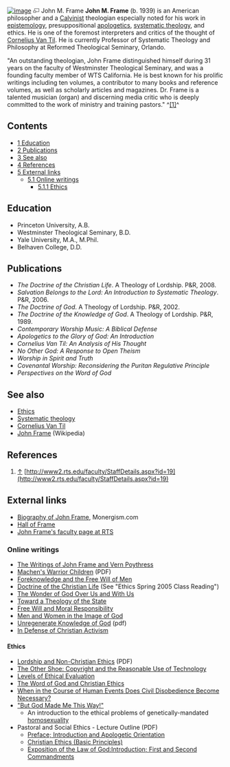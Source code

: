 [![image](images/thumb/2/21/Johnframe.jpg/180px-Johnframe.jpg)](http://www.theopedia.com/File:Johnframe.jpg)
[![image](data:image/png;base64,iVBORw0KGgoAAAANSUhEUgAAAA8AAAALCAAAAACFLIiAAAAAAnRSTlMA/1uRIrUAAABPSURBVAjXY/j///+5vXDwjAHIr26ZAgXZe8H8a/+hoIcw/9nevdVL9+79DuPvzQYZFPUezu8BMZLXgkExnD8HAu6hqv//n+HZVjD4DuUDAKlChD3fj6aPAAAAAElFTkSuQmCC)](http://www.theopedia.com/File:Johnframe.jpg "Enlarge")
John M. Frame
**John M. Frame** (b. 1939) is an American philosopher and a
[Calvinist](Calvinism "Calvinism") theologian especially noted for
his work in [epistemology](Epistemology "Epistemology"),
presuppositional [apologetics](Apologetics "Apologetics"),
[systematic theology](Systematic_theology "Systematic theology"),
and ethics. He is one of the foremost interpreters and critics of
the thought of
[Cornelius Van Til](Cornelius_Van_Til "Cornelius Van Til"). He is
currently Professor of Systematic Theology and Philosophy at
Reformed Theological Seminary, Orlando.

"An outstanding theologian, John Frame distinguished himself during
31 years on the faculty of Westminster Theological Seminary, and
was a founding faculty member of WTS California. He is best known
for his prolific writings including ten volumes, a contributor to
many books and reference volumes, as well as scholarly articles and
magazines. Dr. Frame is a talented musician (organ) and discerning
media critic who is deeply committed to the work of ministry and
training pastors." ^[[1]](#note-0)^

## Contents

-   [1 Education](#Education)
-   [2 Publications](#Publications)
-   [3 See also](#See_also)
-   [4 References](#References)
-   [5 External links](#External_links)
    -   [5.1 Online writings](#Online_writings)
        -   [5.1.1 Ethics](#Ethics)



## Education

-   Princeton University, A.B.
-   Westminster Theological Seminary, B.D.
-   Yale University, M.A., M.Phil.
-   Belhaven College, D.D.

## Publications

-   *The Doctrine of the Christian Life*. A Theology of Lordship.
    P&R, 2008.
-   *Salvation Belongs to the Lord: An Introduction to Systematic Theology*.
    P&R, 2006.
-   *The Doctrine of God*. A Theology of Lordship. P&R, 2002.
-   *The Doctrine of the Knowledge of God*. A Theology of Lordship.
    P&R, 1989.
-   *Contemporary Worship Music: A Biblical Defense*
-   *Apologetics to the Glory of God: An Introduction*
-   *Cornelius Van Til: An Analysis of His Thought*
-   *No Other God: A Response to Open Theism*
-   *Worship in Spirit and Truth*
-   *Covenantal Worship: Reconsidering the Puritan Regulative Principle*
-   *Perspectives on the Word of God*

## See also

-   [Ethics](Ethics "Ethics")
-   [Systematic theology](Systematic_theology "Systematic theology")
-   [Cornelius Van Til](Cornelius_Van_Til "Cornelius Van Til")
-   [John Frame](http://en.wikipedia.org/wiki/John_Frame "w:John Frame")
    (Wikipedia)

## References

1.  [↑](#ref-0)
    [http://www2.rts.edu/faculty/StaffDetails.aspx?id=19](http://www2.rts.edu/faculty/StaffDetails.aspx?id=19)

## External links

-   [Biography of John Frame](http://www.monergism.com/thethreshold/articles/bio/johnframe.html),
    Monergism.com
-   [Hall of Frame](http://reformedperspectives.org/hof.asp/category/hof)
-   [John Frame's faculty page at RTS](http://www.rts.edu/faculty/StaffDetails.aspx?id=19)

### Online writings

-   [The Writings of John Frame and Vern Poythress](http://www.frame-poythress.org)
-   [Machen's Warrior Children](http://jollyblogger.typepad.com/jollyblogger/files/frame_machens_warrior_children.pdf)
    (PDF)
-   [Foreknowledge and the Free Will of Men](http://www.monergism.com/thethreshold/articles/onsite/foreknow_frame.html)
-   [Doctrine of the Christian Life](http://reformedperspectives.org/hof.asp/category/hof)
    (See "Ethics Spring 2005 Class Reading")
-   [The Wonder of God Over Us and With Us](http://www.rts.edu/quarterly/winter00/frame.html)
-   [Toward a Theology of the State](http://www.the-highway.com/theonomy_Frame.html)
-   [Free Will and Moral Responsibility](http://www.thirdmill.org/files/english/html/th/TH.h.Frame.FreeWill.MoralResp.html)
-   [Men and Women in the Image of God](http://www.bible.org/page.asp?page_id=2844)
-   [Unregenerate Knowledge of God](http://www.thirdmill.org/files/english/hall_of_frame/Frame.Apologetics2004.UnregenerateKnowledgeofGod.pdf)
    (pdf)
-   [In Defense of Christian Activism](http://www.frame-poythress.org/frame_articles/2006InDefense.html)

#### Ethics

-   [Lordship and Non-Christian Ethics](http://thirdmill.org/newfiles/joh_frame/pt.frame.dcl.1.2.4.pdf)
    (PDF)
-   [The Other Shoe: Copyright and the Reasonable Use of Technology](http://www.reformed.org/webfiles/antithesis/v2n4/ant_v2n4_copyright.html)
-   [Levels of Ethical Evaluation](http://www.thirdmill.org/files/english/html/pt/PT.h.Frame.LevelsEthicalEval.html)
-   [The Word of God and Christian Ethics](http://www.thirdmill.org/files/english/html/th/TH.h.Frame.Perspectives.Word.3.html)
-   [When in the Course of Human Events Does Civil Disobedience Become Necessary?](http://www.thirdmill.org/files/english/html/pt/PT.h.Frame.CivilDisobedience.htm)
-   ["But God Made Me This Way!"](http://www.thirdmill.org/files/english/html/pt/PT.h.Frame.genetic.homosexuality.3m.html)
    - An introduction to the ethical problems of genetically-mandated
    [homosexuality](Homosexuality "Homosexuality")
-   Pastoral and Social Ethics - Lecture Outline (PDF)
    -   [Preface; Introduction and Apologetic Orientation](http://www.thirdmill.org/files/english/theology/53798~7_26_01_11-33-27_AM~TH.Frame.Ethics.1.pdf)
    -   [Christian Ethics (Basic Principles)](http://www.thirdmill.org/files/english/theology/63273~10_15_01_4-47-51_PM~TH.Frame.Ethics.2.pdf)
    -   [Exposition of the Law of God:Introduction; First and Second Commandments](http://www.thirdmill.org/files/english/theology/8313~12_19_01_2-18-25_PM~TH.Frame.Ethics.3.pdf)





